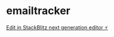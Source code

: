# emailtracker

[Edit in StackBlitz next generation editor ⚡️](https://stackblitz.com/~/github.com/heinbakker/emailtracker)